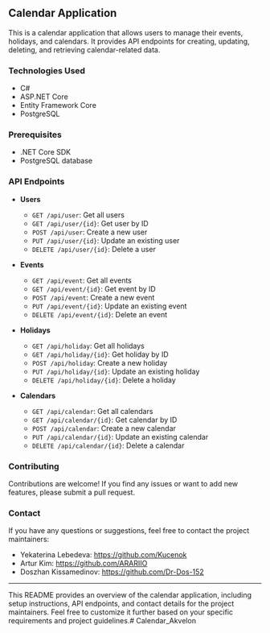 ## Calendar Application

This is a calendar application that allows users to manage their events, holidays, and calendars. It provides API endpoints for creating, updating, deleting, and retrieving calendar-related data.

### Technologies Used

- C#
- ASP.NET Core
- Entity Framework Core
- PostgreSQL

### Prerequisites

- .NET Core SDK
- PostgreSQL database

### API Endpoints

- **Users**
    - `GET /api/user`: Get all users
    - `GET /api/user/{id}`: Get user by ID
    - `POST /api/user`: Create a new user
    - `PUT /api/user/{id}`: Update an existing user
    - `DELETE /api/user/{id}`: Delete a user

- **Events**
    - `GET /api/event`: Get all events
    - `GET /api/event/{id}`: Get event by ID
    - `POST /api/event`: Create a new event
    - `PUT /api/event/{id}`: Update an existing event
    - `DELETE /api/event/{id}`: Delete an event

- **Holidays**
    - `GET /api/holiday`: Get all holidays
    - `GET /api/holiday/{id}`: Get holiday by ID
    - `POST /api/holiday`: Create a new holiday
    - `PUT /api/holiday/{id}`: Update an existing holiday
    - `DELETE /api/holiday/{id}`: Delete a holiday

- **Calendars**
    - `GET /api/calendar`: Get all calendars
    - `GET /api/calendar/{id}`: Get calendar by ID
    - `POST /api/calendar`: Create a new calendar
    - `PUT /api/calendar/{id}`: Update an existing calendar
    - `DELETE /api/calendar/{id}`: Delete a calendar

### Contributing

Contributions are welcome! If you find any issues or want to add new features, please submit a pull request.

### Contact

If you have any questions or suggestions, feel free to contact the project maintainers:

- Yekaterina Lebedeva: https://github.com/Kucenok
- Artur Kim: https://github.com/ARARIIO
- Doszhan Kissamedinov: https://github.com/Dr-Dos-152

---

This README provides an overview of the calendar application, including setup instructions, API endpoints, and contact details for the project maintainers. Feel free to customize it further based on your specific requirements and project guidelines.# Calendar_Akvelon
